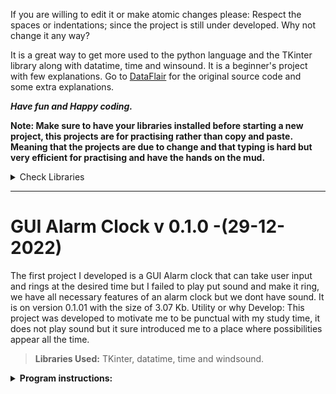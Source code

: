 If you are willing to edit it or make atomic changes please:
Respect the spaces or indentations; since the project is still under developed. Why not change it any way?

It is a great way to get more used to the python language and the TKinter library along with datatime, time and winsound.
It is a beginner's project with few explanations. Go to [DataFlair](https://data-flair.training/blogs/alarm-clock-python/) for the original source code and some extra explanations.

***Have fun and Happy coding.***

**Note: Make sure to have your libraries installed before starting a new project, this projects are for practising rather than copy and paste. Meaning that the projects are due to change and that typing is hard but very efficient for practising and have the hands on the mud.**

<details><summary>Check Libraries</summary>
  
  <p>
    
   Check if a certain library is already installed in your machine:
  
    ```
    pip3 show #module_name
    ```
    
  </p>
  
 </details>
 
---

# **GUI Alarm Clock v 0.1.0** -(29-12-2022)
The first project I developed is a GUI Alarm clock that can take user input and rings at the desired time but I failed to play put sound and make it ring, we have all necessary features of an alarm clock but we dont have sound. It is on version 0.1.01 with the size of 3.07 Kb.
Utility or why Develop: This project was developed to motivate me to be punctual with my study time, it does not play sound but it sure introduced me to a place where possibilities appear all the time. 

> **Libraries Used:** 
TKinter, datatime, time and windsound.
<details><summary> <strong>Program instructions:</strong></summary>
 
  <p>
 
```
"""
    GIT: @drafonsopena
    + This 
